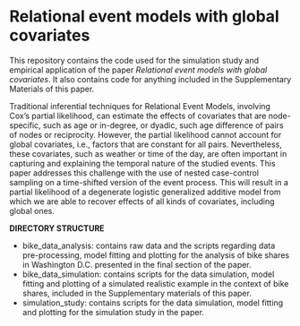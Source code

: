 # Relational event models with global covariates

This repository contains the code used for the simulation study and empirical application of the paper 
_Relational event models with global covariates_. It also contains code for anything included in the Supplementary Materials of this paper.

Traditional inferential techniques for Relational Event Models,
involving Cox’s partial likelihood, can estimate the effects of covariates that are
node-specific, such as age or in-degree, or dyadic, such age difference of pairs of
nodes or reciprocity. However, the partial likelihood cannot account for global
covariates, i.e., factors that are constant for all pairs. Nevertheless,
these covariates, such as weather or time of the day, are often important in capturing and explaining the temporal nature of the studied events. This paper
addresses this challenge with the use of nested case-control sampling on a time-shifted version of the event process. This will result in a partial likelihood of a
degenerate logistic generalized additive model from which we are able to recover
effects of all kinds of covariates, including global ones.


__DIRECTORY STRUCTURE__

- bike_data_analysis: contains raw data and the scripts regarding data pre-processing, model fitting and plotting for the analysis of bike shares in Washington D.C. presented in the final section of the paper.
- bike_data_simulation: contains scripts for the data simulation, model fitting and plotting of a simulated realistic example in the context of bike shares, included in the Supplementary materials of this paper.
- simulation_study: contains scripts for the data simulation, model fitting and plotting for the simulation study in the paper. 


